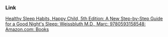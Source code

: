 ### Link
[Healthy Sleep Habits, Happy Child, 5th Edition: A New Step-by-Step Guide for a Good Night's Sleep: Weissbluth M.D., Marc: 9780593158548: Amazon.com: Books](https://www.amazon.com/Healthy-Sleep-Habits-Happy-Child/dp/0593158547/ref=sr_1_1?crid=3V2ZPG2PRM97D&dib=eyJ2IjoiMSJ9.pf74E5NFI3OfjG56W-D5YADPdMlBG_i__PGdBN8n743xKL23DVFybs4FCYv6C-TdqQbyG4EjKyuP9PjYfUHCwIy-n1qkXYyLTdeAzRxMQbBVI6xh1EKMxmsQF557b-_9zVN_fnieyUqTT9fcN5BTVwvJpWQAy7SgzryPD6pHmp-Wa_QdRcqSU4XbSyRHrclZA89q90mMkcvazS-bNlg5_NaTJ13p1fo5LOBGRt-gW9E.KJsk6Bgmum9YnQp3oblXHzolIZYXyZRXUMtu7S1jMNc&dib_tag=se&keywords=healthy+sleep+habits&qid=1737968378&s=books&sprefix=healthy+sleep+habi%2Cstripbooks-intl-ship%2C517&sr=1-1)
